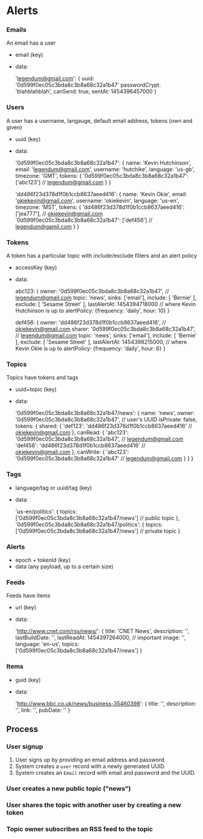 Alerts
======

### Emails
An email has a user

* email (key)
* data:

    'legendum@gmail.com': {
      uuid: '0d599f0ec05c3bda8c3b8a68c32a1b47'
      passwordCrypt: 'blahblahblah',
      canSend: true,
      sentAt: 1454396457000
    }

### Users
A user has a username, langauge, default email address, tokens (own and given)

* uuid (key)
* data:

    '0d599f0ec05c3bda8c3b8a68c32a1b47': {
      name: 'Kevin Hutchinson',
      email: 'legendum@gmail.com',
      username: 'hutchike',
      language: 'us-gb',
      timezone: 'GMT',
      tokens: {
        '0d599f0ec05c3bda8c3b8a68c32a1b47': ['abc123'] // legendum@gmail.com
      }
    }

    'dd486f23d378d1f0b1ccb8637aeed416': {
      name: 'Kevin Okie',
      email: 'okiekevin@gmail.com',
      username: 'okiekevin',
      language: 'us-en',
      timezone: 'MST',
      tokens: {
        'dd486f23d378d1f0b1ccb8637aeed416': ['jea777'], // okiekevin@gmail.com
        '0d599f0ec05c3bda8c3b8a68c32a1b47': ['def456']  // legendum@gamil.com
      }
    }

### Tokens
A token has a particular topic with include/exclude filters and an alert policy

* accessKey (key)
* data:

    abc123: {
      owner: '0d599f0ec05c3bda8c3b8a68c32a1b47', // legendum@gmail.com
      topic: 'news',
      sinks: ['email'],
      include: [ 'Bernie' ],
      exclude: [ 'Sesame Street' ],
      lastAlertAt: 1454394718000 // where Kevin Hutchinson is up to
      alertPolicy: {frequency: 'daily', hour: 10}
    }

    def456: {
      owner: 'dd486f23d378d1f0b1ccb8637aeed416', // okiekevin@gmail.com
      sharer: '0d599f0ec05c3bda8c3b8a68c32a1b47', // legendum@gmail.com
      topic: 'news',
      sinks: ['email'],
      include: [ 'Bernie' ],
      exclude: [ 'Sesame Street' ],
      lastAlertAt: 1454398215000, // where Kevin Okie is up to
      alertPolicy: {frequency: 'daily', hour: 6}
    }

### Topics
Topics have tokens and tags

* uuid+topic (key)
* data:

    '0d599f0ec05c3bda8c3b8a68c32a1b47/news': {
      name: 'news',
      owner: '0d599f0ec05c3bda8c3b8a68c32a1b47', // user's UUID
      isPrivate: false,
      tokens: {
        shared: {
          'def123': 'dd486f23d378d1f0b1ccb8637aeed416'  // okiekevin@gmail.com
        },
        canRead: {
          'abc123': '0d599f0ec05c3bda8c3b8a68c32a1b47', // legendum@gmail.com
          'def456': 'dd486f23d378d1f0b1ccb8637aeed416'  // okiekevin@gmail.com
        },
        canWrite: {
          'abc123': '0d599f0ec05c3bda8c3b8a68c32a1b47'  // legendum@gmail.com
        }
      }
    }

### Tags

* language/tag or uuid/tag (key)
* data:

    'us-en/politics': {
      topics: ['0d599f0ec05c3bda8c3b8a68c32a1b47/news'] // public topic
    },
    '0d599f0ec05c3bda8c3b8a68c32a1b47/politics': {
      topics: ['0d599f0ec05c3bda8c3b8a68c32a1b47/news'] // private topic
    }

### Alerts

* epoch + tokenId (key)
* data (any payload, up to a certain size)

### Feeds
Feeds have items

* url (key)
* data:

    'http://www.cnet.com/rss/news/': {
      title: 'CNET News',
      description: '',
      lastBuildDate: '',
      lastReadAt: 1454397264000, // important
      image: '',
      language: 'en-us',
      topics: ['0d599f0ec05c3bda8c3b8a68c32a1b47/news']
    }

### Items

* guid (key)
* data:

    'http://www.bbc.co.uk/news/business-35460398': {
      title: '',
      description: '',
      link: '',
      pubDate: ''
    }


## Process

### User signup

1. User signs up by providing an email address and password.
2. System creates a `user` record with a newly generated UUID.
3. System creates an `Email` record with email and password and the UUID.

### User creates a new public topic ("news")

### User shares the topic with another user by creating a new token

### Topic owner subscribes an RSS feed to the topic
